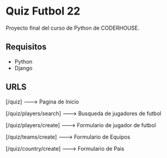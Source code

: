 # Quiz Futbol 22

Proyecto final del curso de Python de CODERHOUSE.

## Requisitos 
* Python
* Django

## URLS

[/quiz] ---> Pagina de Inicio

[/quiz/players/search] ---> Busqueda de jugadores de futbol

[/quiz/players/create] ---> Formulario de jugador de futbol

[/quiz/teams/create] ---> Formulario de Equipos

[/quiz/country/create] ---> Formulario de Pais



